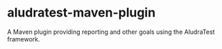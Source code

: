 aludratest-maven-plugin
=======================

A Maven plugin providing reporting and other goals using the AludraTest framework.
